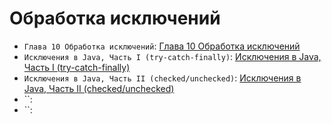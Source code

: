 Обработка исключений
====================

* `Глава 10 Обработка исключений`: [Глава 10 Обработка исключений](http://www.softzenware.com/java/10.htm)
* `Исключения в Java, Часть I (try-catch-finally)`: [Исключения в Java, Часть I (try-catch-finally)](http://habrahabr.ru/company/golovachcourses/blog/223821/)
* `Исключения в Java, Часть II (checked/unchecked)`: [Исключения в Java, Часть II (checked/unchecked)](http://habrahabr.ru/company/golovachcourses/blog/225585/)
* ``: []()
* ``: []()